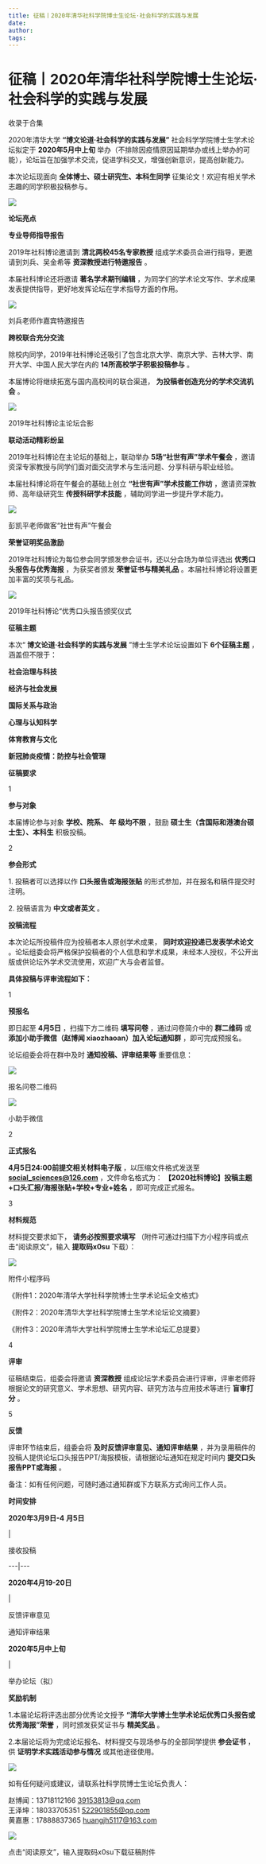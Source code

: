 ```yaml
---
title: 征稿丨2020年清华社科学院博士生论坛·社会科学的实践与发展
date: 
author: 
tags: 
---
```

# 征稿丨2020年清华社科学院博士生论坛·社会科学的实践与发展


收录于合集

2020年清华大学 **“博文论道·社会科学的实践与发展”** 社会科学学院博士生学术论坛拟定于 **2020年5月中上旬**
举办（不排除因疫情原因延期举办或线上举办的可能），论坛旨在加强学术交流，促进学科交叉，增强创新意识，提高创新能力。

  

本次论坛现面向 **全体博士、硕士研究生、本科生同学** 征集论文！欢迎有相关学术志趣的同学积极投稿参与。

![](/images/330/2.jpeg)

  

 **论坛亮点**

  

 **专业导师指导报告**

2019年社科博论邀请到 **清北两校45名专家教授** 组成学术委员会进行指导，更邀请到刘兵、吴金希等 **资深教授进行特邀报告** 。

  

本届社科博论还将邀请 **著名学术期刊编辑** ，为同学们的学术论文写作、学术成果发表提供指导，更好地发挥论坛在学术指导方面的作用。

![](/images/330/3.jpeg)

刘兵老师作嘉宾特邀报告

  

 **跨校联合充分交流**

除校内同学，2019年社科博论还吸引了包含北京大学、南京大学、吉林大学、南开大学、中国人民大学在内的 **14所高校学子积极投稿参与** 。

  

本届博论将继续拓宽与国内高校间的联合渠道， **为投稿者创造充分的学术交流机会** 。

![](/images/330/4.jpeg)

2019年社科博论主论坛合影

  

 **联动活动精彩纷呈**

2019年社科博论在主论坛的基础上，联动举办 **5场“社世有声”学术午餐会** ，邀请资深专家教授与同学们面对面交流学术与生活问题、分享科研与职业经验。

  

本届社科博论将在午餐会的基础上创立 **“社世有声”学术技能工作坊** ，邀请资深教师、高年级研究生 **传授科研学术技能**
，辅助同学进一步提升学术能力。

![](/images/330/5.jpeg)

彭凯平老师做客“社世有声”午餐会

  

 **荣誉证明奖品激励**

2019年社科博论为每位参会同学颁发参会证书，还以分会场为单位评选出 **优秀口头报告与优秀海报** ，为获奖者颁发 **荣誉证书与精美礼品**
。本届社科博论将设置更加丰富的奖项与礼品。

![](/images/330/6.jpeg)

2019年社科博论“优秀口头报告颁奖仪式

  

 **征稿主题**

本次“ **博文论道·社会科学的实践与发展** ”博士生学术论坛设置如下 **6个征稿主题** ，涵盖但不限于：

 **社会治理与科技**

 **经济与社会发展**

 **国际关系与政治**

 **心理与认知科学**

 **体育教育与文化**

 **新冠肺炎疫情：防控与社会管理**

  

  

**征稿要求**

1

 **参与对象**

本届博论参与对象 **学校、院系、 **年**** **级均不限** ，鼓励 **硕士生（含国际和港澳台硕士生）、本科生** 积极投稿。

  

2

 **参会形式**

1\. 投稿者可以选择以作 **口头报告或海报张贴** 的形式参加，并在报名和稿件提交时注明。

  

2\. 投稿语言为 **中文或者英文** 。

  

  

**投稿流程**

本次论坛所投稿件应为投稿者本人原创学术成果， **同时欢迎投递已发表学术论文**
。论坛组委会将严格保护投稿者的个人信息和学术成果，未经本人授权，不公开出版或供论坛外学术交流使用，欢迎广大与会者监督。

  

 **具体投稿与评审流程如下：**

  

1

 **预报名**

即日起至 **4月5日** ，扫描下方二维码 **填写问卷** ，通过问卷简介中的 **群二维码** 或 **添加小助手微信（赵博闻
xiaozhaoan）加入论坛通知群** ，即可完成预报名。

  

论坛组委会将在群中及时 **通知投稿、评审结果等** 重要信息：

![](/images/330/7.jpeg)

报名问卷二维码

  

![](/images/330/8.jpeg)

小助手微信

2

 **正式报名**

 **4月5日24:00前提交相关材料电子版** ，以压缩文件格式发送至 **social_sciences@126.com** ，文件命名格式为：
**【2020社科博论】投稿主题+口头汇报/海报张贴+学校+专业+姓名** ，即可完成正式报名。

3

 **材料规范**

材料提交要求如下， **请务必按照要求填写** （附件可通过扫描下方小程序码或点击“阅读原文”，输入 **提取码x0su** 下载）：

![](/images/330/9.jpeg)

附件小程序码

《附件1：2020年清华大学社科学院博士生学术论坛全文格式》

《附件2：2020年清华大学社科学院博士生学术论坛论文摘要》

《附件3：2020年清华大学社科学院博士生学术论坛汇总提要》

  

4

 **评审**

征稿结束后，组委会将邀请 **资深教授** 组成论坛学术委员会进行评审，评审老师将根据论文的研究意义、学术思想、研究内容、研究方法与应用技术等进行
**盲审打分** 。

5

 **反馈**

评审环节结束后，组委会将 **及时反馈评审意见、通知评审结果** ，并为录用稿件的投稿人提供论坛口头报告PPT/海报模板，请根据论坛通知在规定时间内
**提交口头报告PPT或海报** 。

备注：如有任何问题，可随时通过通知群或下方联系方式询问工作人员。

  

  

**时间安排**

 **2020年3月9日-4** **月5日**

|

接收投稿  
  
---|---  
  
 **2020年4月19-20日**

|

反馈评审意见

通知评审结果  
  
 **2020年5月中上旬**

|

举办论坛（拟）  
  
  

 **奖励机制**

1.本届论坛将评选出部分优秀论文授予 **“清华大学博士生学术论坛优秀口头报告或优秀海报”荣誉** ，同时颁发获奖证书与 **精美奖品** 。

  

2.本届论坛将为完成论坛报名、材料提交与现场参与的全部同学提供 **参会证书** ，供 **证明学术实践活动参与情况** 或其他途径使用。

  

  

![](/images/330/10.gif)

  

如有任何疑问或建议，请联系社科学院博士生论坛负责人：

  
赵博闻：13718112166 39153813@qq.com  
王泽坤：18033705351 522901855@qq.com  
黄嘉惠：17888837365 huangjh5117@163.com

  

![](/images/330/11.png)

点击“阅读原文”，输入提取码x0su下载征稿附件

  

